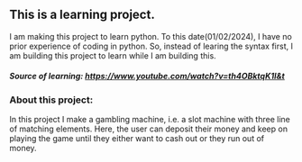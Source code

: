## This is a learning project.
I am making this project to learn python. To this date(01/02/2024), I have no prior experience of coding in python. So, instead of learing the syntax first, I am building this project to learn while I am building this. 
##### Source of learning: https://www.youtube.com/watch?v=th4OBktqK1I&t
### About this project:
In this project I make a gambling machine, i.e. a slot machine with three line of matching elements. Here, the user can deposit their money and keep on playing the game until they either want to cash out or they run out of money.